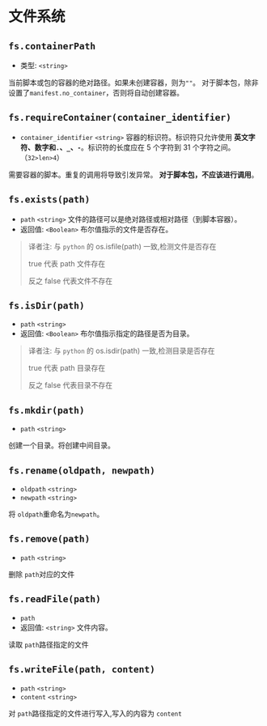 # 文件系统

## `fs.containerPath`
* 类型: `<string>`

当前脚本或包的容器的绝对路径。如果未创建容器，则为`""`。
对于脚本包，除非设置了`manifest.no_container`，否则将自动创建容器。

## `fs.requireContainer(container_identifier)`
* `container_identifier` `<string>` 容器的标识符。标识符只允许使用 **英文字符、数字和`.`、`_`、`-`**。标识符的长度应在 5 个字符到 31 个字符之间。（`32>len>4`）

需要容器的脚本。重复的调用将导致引发异常。
**对于脚本包，不应该进行调用**。

## `fs.exists(path)`
* `path` `<string>` 文件的路径可以是绝对路径或相对路径（到脚本容器）。
* 返回值: `<Boolean>` 布尔值指示的文件是否存在。

> 译者注: 与 `python` 的 os.isfile(path) 一致,检测文件是否存在
> 
> true 代表 path 文件存在
>
> 反之 false 代表文件不存在

## `fs.isDir(path)`
* `path` `<string>`
* 返回值: `<Boolean>` 布尔值指示指定的路径是否为目录。

> 译者注: 与 `python` 的 os.isdir(path) 一致,检测目录是否存在
> 
> true 代表 path 目录存在
>
> 反之 false 代表目录不存在


## `fs.mkdir(path)`
* `path` `<string>`

创建一个目录。将创建中间目录。

## `fs.rename(oldpath, newpath)`
* `oldpath` `<string>`
* `newpath` `<string>`

将 `oldpath`重命名为`newpath`。

## `fs.remove(path)`
* `path` `<string>`

删除 `path`对应的文件

## `fs.readFile(path)`
* `path` <string>
* 返回值: `<string>` 文件内容。

读取 `path`路径指定的文件

## `fs.writeFile(path, content)`
* `path` `<string>`
* `content` `<string>`

对 `path`路径指定的文件进行写入,写入的内容为 `content`
